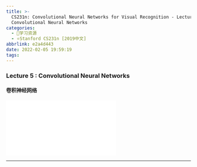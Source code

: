 ```yaml
---
title: >-
  CS231n: Convolutional Neural Networks for Visual Recognition - Lecture 5
  Convolutional Neural Networks
categories:
  - 🌙学习资源
  - ⭐Stanford CS231n [2019中文]
abbrlink: e2a4d443
date: 2022-02-05 19:59:19
tags:
---
```


### Lecture 5 : Convolutional Neural Networks

#### 卷积神经网络

<iframe src="//player.bilibili.com/player.html?aid=86713932&bvid=BV1K7411W7So&cid=149264679&page=5" scrolling="no" border="0" frameborder="no" framespacing="0" allowfullscreen="true"> </iframe>

<!--more-->

***
